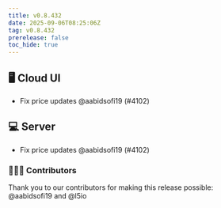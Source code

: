 ```yaml
---
title: v0.8.432
date: 2025-09-06T08:25:06Z
tag: v0.8.432
prerelease: false
toc_hide: true
---
```


## 🖥 Cloud UI

- Fix price updates @aabidsofi19 (#4102)

## 💻 Server

- Fix price updates @aabidsofi19 (#4102)

### 👨🏽‍💻 Contributors

Thank you to our contributors for making this release possible:
@aabidsofi19 and @l5io


